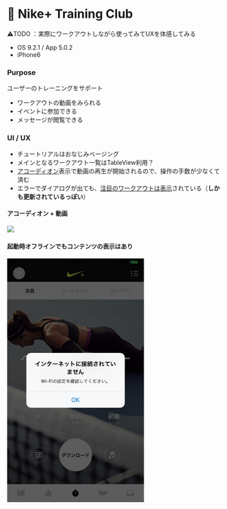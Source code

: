 # 👟 Nike+ Training Club

⚠️TODO ：実際にワークアウトしながら使ってみてUXを体感してみる

* OS 9.2.1 / App 5.0.2
* iPhone6

### Purpose
ユーザーのトレーニングをサポート
* ワークアウトの動画をみられる
* イベントに参加できる
* メッセージが閲覧できる

### UI / UX  
* チュートリアルはおなじみベージング
* メインとなるワークアウト一覧はTableView利用？
* [アコーディオン](#ntc_accordion)表示で動画の再生が開始されるので、操作の手数が少なくて済む
* エラーでダイアログが出ても、[注目のワークアウトは表示](#ntc_error)されている（**しかも更新されているっぽい**）

#### <a name="ntc_accordion">アコーディオン + 動画</a>
<img src="https://github.com/mafmoff/100Apps/blob/master/Resources/Images/Nike%2BTraining.gif" width="320px">

#### <a name="ntc_error">起動時オフラインでもコンテンツの表示はあり</a>
<img src="https://github.com/mafmoff/100Apps/blob/master/Resources/Images/Nike%2BTraining_error.jpg" width="320px">
